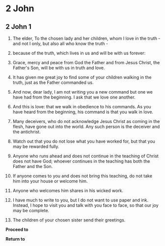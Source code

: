 # 2 John

## 2 John 1

1. The elder, To the chosen lady and her children, whom I love in the truth - and not I only, but also all who know the truth -

2. because of the truth, which lives in us and will be with us forever:

3. Grace, mercy and peace from God the Father and from Jesus Christ, the Father's Son, will be with us in truth and love.

4. It has given me great joy to find some of your children walking in the truth, just as the Father commanded us.

5. And now, dear lady, I am not writing you a new command but one we have had from the beginning. I ask that we love one another.

6. And this is love: that we walk in obedience to his commands. As you have heard from the beginning, his command is that you walk in love.

7. Many deceivers, who do not acknowledge Jesus Christ as coming in the flesh, have gone out into the world. Any such person is the deceiver and the antichrist.

8. Watch out that you do not lose what you have worked for, but that you may be rewarded fully.

9. Anyone who runs ahead and does not continue in the teaching of Christ does not have God; whoever continues in the teaching has both the Father and the Son.

10. If anyone comes to you and does not bring this teaching, do not take him into your house or welcome him.

11. Anyone who welcomes him shares in his wicked work.

12. I have much to write to you, but I do not want to use paper and ink. Instead, I hope to visit you and talk with you face to face, so that our joy may be complete.

13. The children of your chosen sister send their greetings.

__Proceed to__

__Return to__

